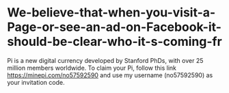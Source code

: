# We-believe-that-when-you-visit-a-Page-or-see-an-ad-on-Facebook-it-should-be-clear-who-it-s-coming-fr
Pi is a new digital currency developed by Stanford PhDs, with over 25 million members worldwide. To claim your Pi, follow this link https://minepi.com/no57592590 and use my username (no57592590) as your invitation code.
